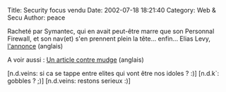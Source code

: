 Title: Security focus vendu
Date: 2002-07-18 18:21:40
Category: Web & Secu
Author: peace

Racheté par Symantec, qui en avait peut-être marre que son Personnal Firewall, et son nav(et) s'en prennent plein la tête... enfin...
Elias Levy, [l'annonce](http://online.securityfocus.com/archive/1/282903/2002-07-15/2002-07-21/0) (anglais)

A voir aussi :
[Un article contre mudge](http://www.theregister.co.uk/content/55/26247.html) (anglais)

[n.d.veins: si ca se tappe entre elites qui vont être nos idoles ? :)]
[n.d.k`: gobbles ? ;)]
[n.d.veins: restons serieux :)]